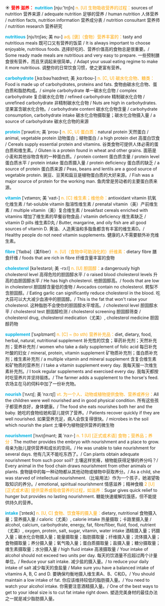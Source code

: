 ☀ <font color="red">**营养 滋养：**</font>
<font color="sky blue">**nutrition**</font> [nju:'trɪʃn] 
<font color="orange">n. [U] 生物吸收营养的过程：</font>sources of nutrition 营养来源 / adequate nutrition 足够的营养 / human nutrition 人体营养 / nutrition facts, nutrition information 营养成分表 / nutrition consultant 营养师 / nutrition research 营养研究 
           
<font color="sky blue">**nutritious**</font> [njuˈtrɪʃəs; 美 nu-]
<font color="orange">adj. [褒]（食物）营养丰富的：</font>tasty and nutritious meals 既可口又有营养的饭菜 / It is always important to choose enjoyable, nutritious foods. 选择好吃的、营养价值高的食物总是很重要。/ Some ready made meals are nutritious and very easy to prepare. 一些预制膳食很有营养，而且烹调起来很简单。/ Adapt your usual eating regime to make it more nutritious. 调整你的日常饮食习惯，使之更富有营养。
     
<font color="sky blue">**carbohydrate**</font> [ˌkɑ:bəʊˈhaɪdreɪt; 美 ˌkɑ:rboʊ-]
<font color="orange">n. [C, U] 碳水化合物、糖类：</font>Food is made up of carbohydrates, proteins and fats. 食物由碳水化合物、蛋白质和脂肪构成。/ simple carbohydrate 单一碳水化合物 / complex carbohydrate 复合碳水化合物 / refined carbohydrate 精制碳水化合物 / unrefined carbohydrate 非精制碳水化合物 / Nuts are high in carbohydrates. 坚果富含碳水化合物。/ carbohydrate content 碳水化合物含量 / carbohydrate consumption, carbohydrate intake 碳水化合物摄取量；碳水化合物摄入量 / a source of carbohydrate 碳水化合物的来源
     
<font color="sky blue">**protein**</font> [ˈprəʊti:n; 美 ˈproʊ-]
<font color="orange">n. [C, U] 蛋白质：</font>natural protein 天然蛋白 / animal, vegetable protein 动物蛋白；植物蛋白 / a high protein diet 高蛋白饮食 / Cereals supply essential protein and vitamins. 谷类食物可提供人体必需的蛋白质和维生素。/ Gluten is a protein found in wheat and other grains. 面筋是小麦和其他谷物含有的一种蛋白质。/ protein content 蛋白质含量 / protein level 蛋白质水平 / protein intake 蛋白质摄入量 / protein deficiency 蛋白质的缺乏 / a source of protein 蛋白质来源 / Peas, beans and lentils are a good source of vegetable protein. 豌豆、豆荚和扁豆是植物蛋白质的大好来源。/ Fish was a major source of protein for the working man. 鱼肉曾是劳动者的主要蛋白质来源。

<font color="sky blue">**vitamin**</font> [ˈvɪtəmɪn; 美 ˈvaɪt-]
<font color="orange">n. [C] 维生素；维他命：</font>antioxidant vitamin 抗氧化维生素 / fat-soluble vitamin 脂溶性维生素 / prenatal vitamin（美）产前维生素 / multiple vitamin（美）复合维生素 / breakfast cereals enriched with vitamins 增加了维生素的早餐谷物食品 / vitamin deficiency 维生素缺乏 / vitamin D pills 维生素D丸 / Butter, margarine, and oily fish are all good sources of vitamin D. 黄油、人造黄油和多脂鱼都含有丰富的维生素D。/ Healthy people do not need vitamin supplements. 健康的人不需要额外补充维生素。

<font color="sky blue">**fibre**</font> ['faɪbə]（美fiber）
<font color="orange">n. [U]（食物中可助消化的）纤维素：</font>dietary fibre 膳食纤维 / foods that are rich in fibre 纤维含量丰富的食物
                      
<font color="sky blue">**cholesterol**</font> [kəˈlestərɒl; 美 -rɔ:l]
<font color="orange">n. [U] 胆固醇：</font>a dangerously high cholesterol level 高得危险的胆固醇水平 / o raised blood cholesterol levels 升高的血胆固醇水平 / He has high cholesterol. 他胆固醇高。/ foods that are low in cholesterol 胆固醇含量低的食物 / Avocados contain no cholesterol. 鳄梨不含胆固醇。/ Eating garlic can significantly reduce cholesterol in the blood. 吃大蒜可以大大减少血液中的胆固醇。/ This is the fat that won't raise your cholesterol. 这种脂肪不会使你的胆固醇水平增高。/ cholesterol level 胆固醇水平 / cholesterol test 胆固醇检测 / cholesterol screening 胆固醇筛查 / cholesterol drug, cholesterol medication（尤美）, cholesterol medicine 胆固醇药物

<font color="sky blue">**supplement**</font> [ˈsʌplɪmənt]
<font color="orange">n. [C] ~ (to sth) 营养补充品：</font>diet, dietary, food, herbal, natural, nutritional supplement 补充性的饮食；草药补充剂；天然补充剂；营养补充剂 / women who take a daily supplement of folic acid 每日补充叶酸的妇女 / mineral, protein, vitamin supplement 矿物质补充剂；蛋白质补充剂；维生素补充剂 / a multiple vitamin and mineral supplement 含复合维生素和矿物质的营养剂 / I take a vitamin supplement every day. 我每天服一次维生素补充剂。/ I took regular supplements and exercised every day. 我每天都按时吃营养片并坚持锻炼。/ The farmer adds a supplement to the horse's feed. 农场主在马的伺料中加了一份补充物。
           
<font color="sky blue">**nourish**</font> [ˈnʌrɪʃ; 美 ˈnɜ:rɪʃ]
<font color="orange">vt. 为一个人、动物或植物提供食物、营养或养分：</font>All the children were well nourished and in good physical condition. 所有这些孩子都营养良好，身体健康。/ The food she eats nourishes both her and the baby. 她吃的食物给她和婴儿提供了营养。/ Patients recover quickly if they are well nourished. 如果营养充足，病人会恢复得很快。/ microbes in the soil which nourish the plant 土壤中为植物提供营养的微生物

<font color="sky blue">**nourishment**</font> [ˈnʌrɪʃmənt; 美 ˈnɜ:r-]
<font color="orange">n. 1 [U] [正式或术语] 食物；营养品；养分：</font>The mother provides the embryo with nourishment and a place to grow. 母亲为胎儿提供营养和成长的空间。/ He was unable to take nourishment for several days. 他有几天不能吃东西了。/ Can plants obtain adequate nourishment from such poor soil? 土壤这样贫瘠，植物能获得足够的养分吗？/ Every animal in the food chain draws nourishment from other animals or plants. 食物链中的每一种动物都从其他动物或植物中获取养分。/ As a child, she was starved of intellectual nourishment.（比喻用法）作为一个孩子，她渴望吸取知识的养分。/ emotional, spiritual nourishment 情感滋养；精神食粮 <font color="orange">2 [U] [正式或术语] 提供营养或吸收营养的过程，如滋养：</font>Sugar gives quick relief to hunger but provides no lasting nourishment. 糖能快速缓解饥饿感，但不能提供持久的营养。
           
<font color="sky blue">**intake**</font> [ˈɪnteɪk]
<font color="orange">n. [U, C] 食物、饮食等的摄入量：</font>dietary, nutritional 食物摄入量；营养摄入量 / caloric（尤美）, calorie intake 热量摄取；卡路里摄入量 / alcohol, calcium, carbohydrate, energy, fat, fibre/fiber, fluid, food, nutrient（尤美）, oxygen, protein, salt, sugar, vitamin, water intake 酒精摄入量；钙摄入量；碳水化合物摄入量；能量摄取量；脂肪摄取量；纤维摄入量；流体摄入量；食物摄取量；养分摄入量；氧气吸入量；蛋白质摄取量；盐摄入量；糖分摄取量；维生素摄取量；水分摄入量 / high fluid intake 高液摄取量 / Your intake of alcohol should not exceed two units per day. 每天的饮酒量不应超过两个计量单位。/ Reduce your salt intake. 减少盐的摄入量。/ to reduce your daily intake of salt 减少每天的食盐量 / Make sure you have a balanced intake of vitamins A, B, C and D. 要确保均衡地摄入维生素A、B、C和D。/ You should maintain a low intake of fat. 你应该维持较低的脂肪摄入量。/ You need to watch your alcohol intake. 你需要注意酒精摄入量。/ One of the best ways to get to your ideal size is to cut fat intake right down. 塑造完美身材的最佳办法之一就是减少脂肪摄入量。

